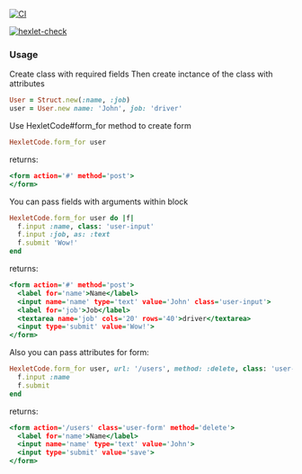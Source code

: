 [![CI](https://github.com/AlexRedisson18/rails-project-63/actions/workflows/main.yml/badge.svg)](https://github.com/AlexRedisson18/rails-project-63/actions/workflows/main.yml)

[![hexlet-check](https://github.com/AlexRedisson18/rails-project-63/actions/workflows/hexlet-check.yml/badge.svg)](https://github.com/AlexRedisson18/rails-project-63/actions/workflows/hexlet-check.yml)

### Usage

Create class with required fields
Then create inctance of the class with attributes

```ruby
User = Struct.new(:name, :job)
user = User.new name: 'John', job: 'driver'
```

Use HexletCode#form_for method to create form

```ruby
HexletCode.form_for user
```
returns:
```htm
<form action='#' method='post'>
</form>
```

You can pass fields with arguments within block

```ruby
HexletCode.form_for user do |f|
  f.input :name, class: 'user-input'
  f.input :job, as: :text
  f.submit 'Wow!'
end
```
returns:
```htm
<form action='#' method='post'>
  <label for='name'>Name</label>
  <input name='name' type='text' value='John' class='user-input'>
  <label for='job'>Job</label>
  <textarea name='job' cols='20' rows='40'>driver</textarea>
  <input type='submit' value='Wow!'>
</form>
```

Also you can pass attributes for form:
```ruby
HexletCode.form_for user, url: '/users', method: :delete, class: 'user-form' do |f|
  f.input :name
  f.submit
end
```
returns:
```htm
<form action='/users' class='user-form' method='delete'>
  <label for='name'>Name</label>
  <input name='name' type='text' value='John'>
  <input type='submit' value='save'>
</form>
```
